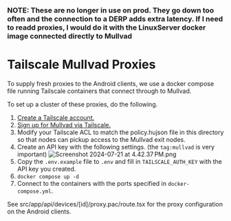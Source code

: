 ### NOTE: These are no longer in use on prod. They go down too often and the connection to a DERP adds extra latency. If I need to readd proxies, I would do it with the LinuxServer docker image connected directly to Mullvad

# Tailscale Mullvad Proxies

To supply fresh proxies to the Android clients, we use a docker compose file running Tailscale containers that connect through to Mullvad.

To set up a cluster of these proxies, do the following.

1. [Create a Tailscale account.](https://tailscale.com/)
2. [Sign up for Mullvad via Tailscale.](https://tailscale.com/kb/1258/mullvad-exit-nodes/)
3. Modify your Tailscale ACL to match the policy.hujson file in this directory so that nodes can pickup access to the Mullvad exit nodes.
4. Create an API key with the following settings. (the `tag:mullvad` is very important) ![Screenshot 2024-07-21 at 4.42.37 PM.png](Screenshot%202024-07-21%20at%204.42.37%E2%80%AFPM.png)
5. Copy the `.env.example` file to `.env` and fill in `TAILSCALE_AUTH_KEY` with the API key you created.
6. `docker compose up -d`
7. Connect to the containers with the ports specified in `docker-compose.yml`.

See src/app/api/devices/[id]/proxy.pac/route.tsx for the proxy configuration on the Android clients.
